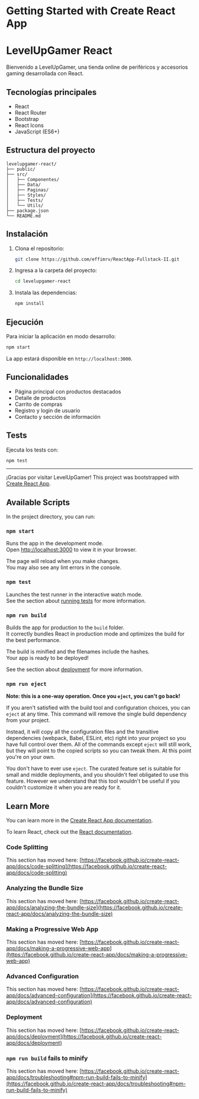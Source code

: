 # Getting Started with Create React App
# LevelUpGamer React

Bienvenido a LevelUpGamer, una tienda online de periféricos y accesorios gaming desarrollada con React.

## Tecnologías principales
- React
- React Router
- Bootstrap
- React Icons
- JavaScript (ES6+)

## Estructura del proyecto
```
levelupgamer-react/
├── public/
├── src/
│   ├── Componentes/
│   ├── Data/
│   ├── Paginas/
│   ├── Styles/
│   ├── Tests/
│   └── Utils/
├── package.json
└── README.md
```

## Instalación
1. Clona el repositorio:
	```bash
	git clone https://github.com/effimrv/ReactApp-Fullstack-II.git
	```
2. Ingresa a la carpeta del proyecto:
	```bash
	cd levelupgamer-react
	```
3. Instala las dependencias:
	```bash
	npm install
	```

## Ejecución
Para iniciar la aplicación en modo desarrollo:
```bash
npm start
```
La app estará disponible en `http://localhost:3000`.

## Funcionalidades
- Página principal con productos destacados
- Detalle de productos
- Carrito de compras
- Registro y login de usuario
- Contacto y sección de información

## Tests
Ejecuta los tests con:
```bash
npm test
```
---
¡Gracias por visitar LevelUpGamer!
This project was bootstrapped with [Create React App](https://github.com/facebook/create-react-app).

## Available Scripts

In the project directory, you can run:

### `npm start`

Runs the app in the development mode.\
Open [http://localhost:3000](http://localhost:3000) to view it in your browser.

The page will reload when you make changes.\
You may also see any lint errors in the console.

### `npm test`

Launches the test runner in the interactive watch mode.\
See the section about [running tests](https://facebook.github.io/create-react-app/docs/running-tests) for more information.

### `npm run build`

Builds the app for production to the `build` folder.\
It correctly bundles React in production mode and optimizes the build for the best performance.

The build is minified and the filenames include the hashes.\
Your app is ready to be deployed!

See the section about [deployment](https://facebook.github.io/create-react-app/docs/deployment) for more information.

### `npm run eject`

**Note: this is a one-way operation. Once you `eject`, you can't go back!**

If you aren't satisfied with the build tool and configuration choices, you can `eject` at any time. This command will remove the single build dependency from your project.

Instead, it will copy all the configuration files and the transitive dependencies (webpack, Babel, ESLint, etc) right into your project so you have full control over them. All of the commands except `eject` will still work, but they will point to the copied scripts so you can tweak them. At this point you're on your own.

You don't have to ever use `eject`. The curated feature set is suitable for small and middle deployments, and you shouldn't feel obligated to use this feature. However we understand that this tool wouldn't be useful if you couldn't customize it when you are ready for it.

## Learn More

You can learn more in the [Create React App documentation](https://facebook.github.io/create-react-app/docs/getting-started).

To learn React, check out the [React documentation](https://reactjs.org/).

### Code Splitting

This section has moved here: [https://facebook.github.io/create-react-app/docs/code-splitting](https://facebook.github.io/create-react-app/docs/code-splitting)

### Analyzing the Bundle Size

This section has moved here: [https://facebook.github.io/create-react-app/docs/analyzing-the-bundle-size](https://facebook.github.io/create-react-app/docs/analyzing-the-bundle-size)

### Making a Progressive Web App

This section has moved here: [https://facebook.github.io/create-react-app/docs/making-a-progressive-web-app](https://facebook.github.io/create-react-app/docs/making-a-progressive-web-app)

### Advanced Configuration

This section has moved here: [https://facebook.github.io/create-react-app/docs/advanced-configuration](https://facebook.github.io/create-react-app/docs/advanced-configuration)

### Deployment

This section has moved here: [https://facebook.github.io/create-react-app/docs/deployment](https://facebook.github.io/create-react-app/docs/deployment)

### `npm run build` fails to minify

This section has moved here: [https://facebook.github.io/create-react-app/docs/troubleshooting#npm-run-build-fails-to-minify](https://facebook.github.io/create-react-app/docs/troubleshooting#npm-run-build-fails-to-minify)
